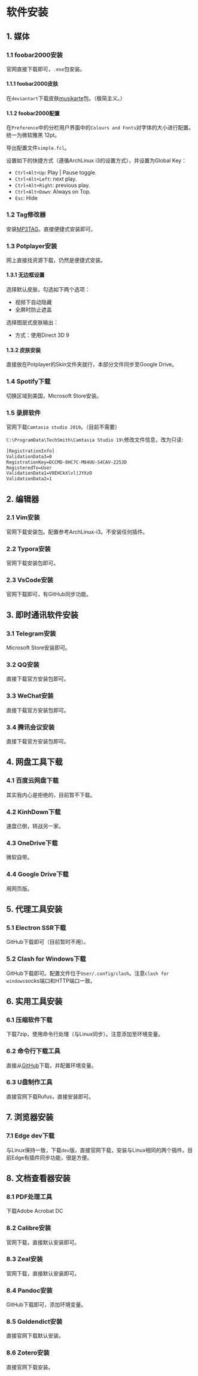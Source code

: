 # 软件安装

## 1. 媒体

### 1.1 foobar2000安装

官网直接下载即可，`.exe`包安装。

#### 1.1.1 foobar2000皮肤

在`deviantart`下载皮肤[musikarte](https://www.deviantart.com/e-r-i-c/art/musikarte-0-4-1-ENG-and-CHS-270513032)包。（极简主义。）

#### 1.1.2 foobar2000配置

在`Preference`中的分栏用户界面中的`Colours and Fonts`对字体的大小进行配置。统一为微软雅黑 12pt。

导出配置文件`simple.fcl`。

设置如下的快捷方式（遵循ArchLinux i3的设置方式），并设置为Global Key：

+ `Ctrl+Alt+Up`: Play | Pause toggle.
+ `Ctrl+Alt+Left`: next play.
+ `Ctrl+Alt+Right`: previous play.
+ `Ctrl+Alt+Down`: Always on Top.
+ `Esc`: Hide

### 1.2 Tag修改器

安装[MP3TAG](https://www.mp3tag.de/en/)。直接便捷式安装即可。

### 1.3 Potplayer安装

网上直接找资源下载，仍然是便捷式安装。

#### 1.3.1 无边框设置

选择默认皮肤，勾选如下两个选项：

+ 视频下自动隐藏
+ 全屏时防止遮盖

选择图层式皮肤输出：

+ 方式：使用Direct 3D 9

#### 1.3.2 皮肤安装

直接放在Potplayer的Skin文件夹就行，本部分文件同步至Google Drive。

### 1.4 Spotify下载

切换区域到美国，Microsoft Store安装。

### 1.5 录屏软件

官网下载`Camtasia studio 2019`。（目前不需要）

`C:\ProgramData\TechSmith\Camtasia Studio 19\`修改文件信息，改为只读:

```txt
[RegistrationInfo]
ValidationData3=0
RegistrationKey=DCCMD-8HC7C-M84UU-S4CAV-2253D
RegisteredTo=User
ValidationData1=V8EHCkXlvl|JYXzO
ValidationData2=1
```

## 2. 编辑器

### 2.1 Vim安装

官网下载安装包。配置参考ArchLinux-i3。不安装任何插件。

### 2.2 Typora安装

官网下载安装包即可。

### 2.3 VsCode安装

官网下载即可，有GitHub同步功能。

## 3. 即时通讯软件安装

### 3.1 Telegram安装

Microsoft Store安装即可。

### 3.2 QQ安装

直接下载官方安装包即可。

### 3.3 WeChat安装

直接下载官方安装包即可。

### 3.4 腾讯会议安装

直接下载官方安装包即可。

## 4. 网盘工具下载

### 4.1 百度云网盘下载

其实我内心是拒绝的，目前暂不下载。

### 4.2 KinhDown下载

速盘已倒，转战另一家。

### 4.3 OneDrive下载

微软自带。

### 4.4 Google Drive下载

用网页版。

## 5. 代理工具安装

### 5.1 Electron SSR下载

GitHub下载即可（目前暂时不用）。

### 5.2 Clash for Windows下载

GitHub下载即可。配置文件位于`User/.config/clash`。注意`clash for windows`socks端口和HTTP端口一致。

## 6. 实用工具安装

### 6.1 压缩软件下载

下载7zip，使用命令行处理（与Linux同步）。注意添加至环境变量。

### 6.2 命令行下载工具

直接从[GitHub](https://github.com/aria2/aria2)下载，并配置环境变量。

### 6.3 U盘制作工具

直接官网下载Rufus，直接安装即可。

## 7. 浏览器安装

### 7.1 Edge dev下载

与Linux保持一致，下载`dev`版，直接官网下载，安装与Linux相同的两个插件。目前Edge有插件同步功能，很是方便。

## 8. 文档查看器安装

### 8.1 PDF处理工具

下载Adobe Acrobat DC

### 8.2 Calibre安装

官网下载，直接默认安装即可。

### 8.3 Zeal安装

官网下载，直接默认安装即可。

### 8.4 Pandoc安装

GitHub下载即可，添加环境变量。

### 8.5 Goldendict安装

直接官网下载默认安装。

### 8.6 Zotero安装

直接官网下载安装。
